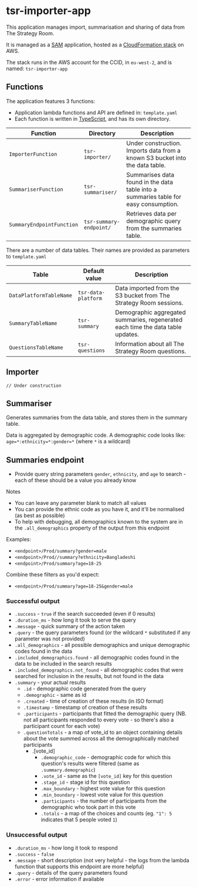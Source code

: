 # tsr-importer-app

This application manages import, summarisation and sharing of data from The Strategy Room.

It is managed as a [SAM](https://aws.amazon.com/serverless/sam/) application, hosted as a [CloudFormation stack](https://docs.aws.amazon.com/AWSCloudFormation/latest/UserGuide/stacks.html) on AWS.

The stack runs in the AWS account for the CCID, in `eu-west-2`, and is named: `tsr-importer-app`

## Functions

The application features 3 functions:

- Application lambda functions and API are defined in: `template.yaml`
- Each function is written in [TypeScript](https://www.typescriptlang.org/), and has its own directory.

| Function                  | Directory               | Description                                                                          |
| ------------------------- | ----------------------- | ------------------------------------------------------------------------------------ |
| `ImporterFunction`        | `tsr-importer/`         | Under construction. Imports data from a known S3 bucket into the data table.         |
| `SummariserFunction`      | `tsr-summariser/`       | Summarises data found in the data table into a summaries table for easy consumption. |
| `SummaryEndpointFunction` | `tsr-summary-endpoint/` | Retrieves data per demographic query from the summaries table.                       |

There are a number of data tables. Their names are provided as parameters to `template.yaml`

| Table                   | Default value       | Description                                                                     |
| ----------------------- | ------------------- | ------------------------------------------------------------------------------- |
| `DataPlatformTableName` | `tsr-data-platform` | Data imported from the S3 bucket from The Strategy Room sessions.               |
| `SummaryTableName`      | `tsr-summary`       | Demographic aggregated summaries, regenerated each time the data table updates. |
| `QuestionsTableName`    | `tsr-questions`     | Information about all The Strategy Room questions.                              |

## Importer

`// Under construction`

## Summariser

Generates summaries from the data table, and stores them in the summary table.

Data is aggregated by demographic code. A demographic code looks like: `age=*:ethnicity=*:gender=*` (where `*` is a wildcard)

## Summaries endpoint

- Provide query string parameters `gender`, `ethnicity`, and `age` to search - each of these should be a value you already know

Notes

- You can leave any parameter blank to match all values
- You can provide the ethnic code as you have it, and it'll be normalised (as best as possible)
- To help with debugging, all demographics known to the system are in the `.all_demographics` property of the output from this endpoint

Examples:

- `<endpoint>/Prod/summary?gender=male`
- `<endpoint>/Prod//summary?ethnicity=Bangladeshi`
- `<endpoint>/Prod/summary?age=18-25`

Combine these filters as you'd expect:

- `<endpoint>/Prod/summary?age=18-25&gender=male`

### Successful output

- `.success` - `true` if the search succeeded (even if 0 results)
- `.duration_ms` - how long it took to serve the query
- `.message` - quick summary of the action taken
- `.query` - the query parameters found (or the wildcard `*` substituted if any parameter was not provided)
- `.all_demographics` - all possible demographics and unique demographic codes found in the data
- `.included_demographics.found` - all demographic codes found in the data to be included in the search results
- `.included_demographics.not_found` - all demographic codes that were searched for inclusion in the results, but not found in the data
- `.summary` - your actual results
  - `.id` - demographic code generated from the query
  - `.demographic` - same as id
  - `.created` - time of creation of these results (in ISO format)
  - `.timestamp` - timestamp of creation of these results
  - `.participants` - participants that fitted the demographic query (NB. not all participants responded to every vote - so there's also a participant count for each vote)
  - `.questionTotals` - a map of vote_id to an object containing details about the vote summed across all the demographically matched participants
    - .[vote_id]
      - `.demographic_code` - demographic code for which this question's results were filtered (same as `.summary.demographic`)
      - `.vote_id` - same as the `[vote_id]` key for this question
      - `.stage_id` - stage id for this question
      - `.max_boundary` - highest vote value for this question
      - `.min_boundary` - lowest vote value for this question
      - `.participants` - the number of participants from the demographic who took part in this vote
      - `.totals` - a map of the choices and counts (eg. `"1": 5` indicates that 5 people voted `1`)

### Unsuccessful output

- `.duration_ms` - how long it took to respond
- `.success` - `false`
- `.message` - short description (not very helpful - the logs from the lambda function that supports this endpoint are more helpful)
- `.query` - details of the query parameters found
- `.error` - error information if available
